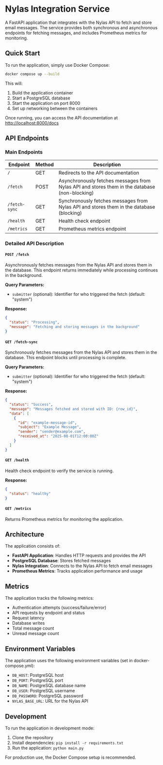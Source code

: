 # Nylas Integration Service

A FastAPI application that integrates with the Nylas API to fetch and store email messages. The service provides both synchronous and asynchronous endpoints for fetching messages, and includes Prometheus metrics for monitoring.

## Quick Start

To run the application, simply use Docker Compose:

```bash
docker compose up --build
```

This will:
1. Build the application container
2. Start a PostgreSQL database
3. Start the application on port 8000
4. Set up networking between the containers

Once running, you can access the API documentation at [http://localhost:8000/docs](http://localhost:8000/docs)

## API Endpoints

### Main Endpoints

| Endpoint | Method | Description |
|----------|--------|-------------|
| `/` | GET | Redirects to the API documentation |
| `/fetch` | POST | Asynchronously fetches messages from Nylas API and stores them in the database (non-blocking) |
| `/fetch-sync` | GET | Synchronously fetches messages from Nylas API and stores them in the database (blocking) |
| `/health` | GET | Health check endpoint |
| `/metrics` | GET | Prometheus metrics endpoint |

### Detailed API Description

#### `POST /fetch`

Asynchronously fetches messages from the Nylas API and stores them in the database. This endpoint returns immediately while processing continues in the background.

**Query Parameters:**
- `submitter` (optional): Identifier for who triggered the fetch (default: "system")

**Response:**
```json
{
  "status": "Processing",
  "message": "Fetching and storing messages in the background"
}
```

#### `GET /fetch-sync`

Synchronously fetches messages from the Nylas API and stores them in the database. This endpoint blocks until processing is complete.

**Query Parameters:**
- `submitter` (optional): Identifier for who triggered the fetch (default: "system")

**Response:**
```json
{
  "status": "Success",
  "message": "Messages fetched and stored with ID: {row_id}",
  "data": [
    {
      "id": "example-message-id",
      "subject": "Example Message",
      "sender": "sender@example.com",
      "received_at": "2025-08-01T12:00:00Z"
    }
  ]
}
```

#### `GET /health`

Health check endpoint to verify the service is running.

**Response:**
```json
{
  "status": "healthy"
}
```

#### `GET /metrics`

Returns Prometheus metrics for monitoring the application.

## Architecture

The application consists of:

- **FastAPI Application**: Handles HTTP requests and provides the API
- **PostgreSQL Database**: Stores fetched messages
- **Nylas Integration**: Connects to the Nylas API to fetch email messages
- **Prometheus Metrics**: Tracks application performance and usage

## Metrics

The application tracks the following metrics:

- Authentication attempts (success/failure/error)
- API requests by endpoint and status
- Request latency
- Database writes
- Total message count
- Unread message count

## Environment Variables

The application uses the following environment variables (set in docker-compose.yml):

- `DB_HOST`: PostgreSQL host
- `DB_PORT`: PostgreSQL port
- `DB_NAME`: PostgreSQL database name
- `DB_USER`: PostgreSQL username
- `DB_PASSWORD`: PostgreSQL password
- `NYLAS_BASE_URL`: URL for the Nylas API

## Development

To run the application in development mode:

1. Clone the repository
2. Install dependencies: `pip install -r requirements.txt`
3. Run the application: `python main.py`

For production use, the Docker Compose setup is recommended.